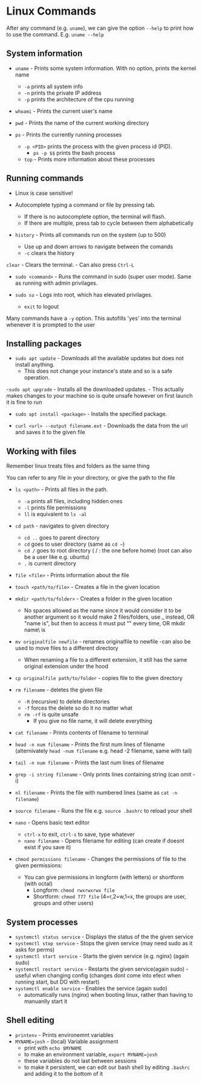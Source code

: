 # Linux Commands

After any command (e.g. `uname`), we can give the option `--help` to print how to use the command. E.g. `uname --help`

## System information

- `uname` - Prints some system information. With no option, prints the kernel name
  - `-a` prints all system info
  - `-n` prints the private IP address
  - `-p` prints the architecture of the cpu running

- `whoami` - Prints the current user's name
- `pwd` - Prints the name of the current working directory
- `ps` - Prints the currently running processes
  - `-p <PID>` prints the process with the given process id (PID).
    - `ps -p $$` prints the bash process
  - `top` - Prints more information about these processes

## Running commands
- Linux is case sensitive!
- Autocomplete typing a command or file by pressing tab.
    - If there is no autocomplete option, the terminal will flash.
    - If there are multiple, press tab to cycle between them alphabetically

- `history` - Prints all commands run on the system (up to 500)
    - Use up and down arrows to navigate between the comands
    - `-c` clears the history

`clear` - Clears the terminal.
    - Can also press `Ctrl-L`

- `sudo <command>` - Runs the command in sudo (super user mode). Same as running with admin privilages.

- `sudo su` - Logs into root, which has elevated privilages.
    - `exit` to logout

Many commands have a `-y` option. This autofills 'yes' into the terminal whenever it is prompted to the user

## Installing packages

- `sudo apt update` - Downloads all the available updates but does not install anything.
    - This does not change your instance's state and so is a safe operation.

-`sudo apt upgrade` - Installs all the downloaded updates.
    - This actually makes changes to your machine so is quite unsafe however on first launch it is fine to run

- `sudo apt install <package>` - Installs the specified package.

- `curl <url> --output filename.ext` - Downloads the data from the url and saves it to the given file

## Working with files

Remember linux treats files and folders as the same thing

You can refer to any file in your directory, or give the path to the file

- `ls <path>` - Prints all files in the path.
    - `-a` prints all files, including hidden ones
    - `-l` prints file permissions
    - `ll` is equivalent to `ls -al`

- `cd path` - navigates to given directory
    - `cd ..` goes to parent directory
    - `cd` goes to user directory (same as `cd ~`)
    - `cd /` goes to root directory ( / : the one before home) (root can also be a user like e.g. ubuntu)
    - `.` is current directory

- `file <file>` - Prints information about the file

- `touch <path/to/file>` - Creates a file in the given location
- `mkdir <path/to/folder>` - Creates a folder in the given location
    - No spaces allowed as the name since it would consider it to be another argument so it would make 2 files/folders, use _ instead, OR "name is", but then to access it must put "" every time, OR mkdir name\ is

- `mv originalfile newfile` - renames originalfile to newfile 
    -can also be used to move files to a different directory
    - When renaming a file to a different extension, it still has the same original extension under the hood

- `cp originalfile path/to/folder` - copies file to the given directory

- `rm filename` - deletes the given file
    - `-R` (recursive) to delete directories
    - `-f` forces the delete so do it no matter what
    - `rm -rf` is quite unsafe
        - If you give no file name, it will delete everything

- `cat filename` - Prints contents of filename to terminal
- `head -n num filename` - Prints the first num lines of filename (alternivately `head -num filename` e.g. head -2 filename, same with tail)
- `tail -n num filename` - Prints the last num lines of filename
- `grep -i string filename` - Only prints lines containing string (can omit -i)
- `nl filename` - Prints the file with numbered lines (same as `cat -n filename`)

- `source filename` -  Runs the file e.g. `source .bashrc` to reload your shell

- `nano` - Opens basic text editor
    - `ctrl-x` to exit, `ctrl-s` to save, type whatever
    - `nano filename` - Opens filename for editing (can create if doesnt exist if you save it)

- `chmod permissions filename` - Changes the permissions of file to the given permissions:
    - You can give permissions in longform (with letters) or shortform (with octal)
        - Longform: `chmod rwxrwxrwx file`
        - Shortform: `chmod 777 file` (4=r,2=w,1=x, the groups are user, groups and other users)

## System processes

- `systemctl status service` - Displays the status of the the given service
- `systemctl stop service` - Stops the given service (may need sudo as it asks for perms)
- `systemctl start service` - Starts the given service (e.g. nginx) (again sudo)
- `systemctl restart service` - Restarts the given service(again sudo)
     -useful when changing config (changes dont come into efect when running start, but DO with restart)
- `systemctl enable service` - Enables the service (again sudo)
    - automatically runs (nginx) when booting linux, rather than having to manuanlly start it

## Shell editing

- `printenv` - Prints environemnt variables
- `MYNAME=josh` - (local) Variable assignment
    - print with `echo $MYNAME`
    - to make an environment variable, `export MYNAME=josh`
    - these variables do not last between sessions
    - to make it persistent, we can edit our bash shell by editing `.bashrc` and adding it to the bottom of it






